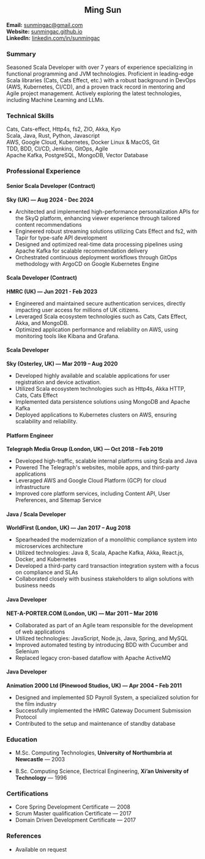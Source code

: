 ## <div align="center">Ming Sun</div>
**Email:** [sunmingac@gmail.com](mailto:sunmingac@gmail.com)  
**Website:** [sunmingac.github.io](https://sunmingac.github.io)  
**LinkedIn:** [linkedin.com/in/sunmingac](https://www.linkedin.com/in/sunmingac)

### Summary
Seasoned Scala Developer with over 7 years of experience specializing in functional programming and JVM technologies. Proficient in leading-edge Scala libraries (Cats, Cats Effect, etc.) with a robust background in DevOps (AWS, Kubernetes, CI/CD), and a proven track record in mentoring and Agile project management. Actively exploring the latest technologies, including Machine Learning and LLMs.

### Technical Skills
Cats, Cats-effect, Http4s, fs2, ZIO, Akka, Kyo  
Scala, Java, Rust, Python, Javascript  
AWS, Google Cloud, Kubernetes, Docker
Linux & MacOS, Git  
TDD, BDD, CI/CD, Jenkins, GitOps, Agile  
Apache Kafka, PostgreSQL, MongoDB, Vector Database

### Professional Experience

#### Senior Scala Developer (Contract)
**Sky (UK) — Aug 2024 - Dec 2024**
- Architected and implemented high-performance personalization APIs for the SkyQ platform, enhancing viewer experience through tailored content recommendations
- Engineered robust streaming solutions utilizing Cats Effect and fs2, with Tapir for type-safe API development
- Designed and optimized real-time data processing pipelines using Apache Kafka for scalable recommendation delivery
- Orchestrated continuous deployment workflows through GitOps methodology with ArgoCD on Google Kubernetes Engine

#### Scala Developer (Contract)
**HMRC (UK) — Jun 2021 - Feb 2023**  
- Engineered and maintained secure authentication services, directly impacting user access for millions of UK citizens.
- Leveraged Scala ecosystem technologies such as Cats, Cats Effect, Akka, and MongoDB.
- Optimized application performance and reliability on AWS, using monitoring tools like Kibana and Grafana.

#### Scala Developer
**Sky (Osterley, UK) — Mar 2019 – Aug 2020**  
- Developed highly available and scalable applications for user registration and device activation.
- Utilized Scala ecosystem technologies such as Http4s, Akka HTTP, Cats, Cats Effect
- Implemented data persistence solutions using MongoDB and Apache Kafka
- Deployed applications to Kubernetes clusters on AWS, ensuring scalability and reliability.

#### Platform Engineer
**Telegraph Media Group (London, UK) — Oct 2018 – Feb 2019**
- Developed high-traffic, scalable internal platforms using Scala and Java
- Powered The Telegraph's websites, mobile apps, and third-party applications
- Leveraged AWS and Google Cloud Platform (GCP) for cloud infrastructure
- Improved core platform services, including Content API, User Preferences, and Sitemap Service

#### Java / Scala Developer
**WorldFirst (London, UK) — Jan 2017 – Aug 2018**
- Spearheaded the modernization of a monolithic compliance system into microservices architecture
- Utilized technologies: Java 8, Scala, Apache Kafka, Akka, React.js, Docker, and Kubernetes
- Developed a third-party card transaction integration system with a focus on compliance and SLAs
- Collaborated closely with business stakeholders to align solutions with business needs

#### Java Developer
**NET-A-PORTER.COM (London, UK) — Mar 2011 – Mar 2016**
- Collaborated as part of an Agile team responsible for the development of web applications
- Utilized technologies: JavaScript, Node.js, Java, Spring, and MySQL
- Improved automated testing by introducing BDD with Cucumber and Selenium
- Replaced legacy cron-based dataflow with Apache ActiveMQ

#### Java Developer
**Animation 2000 Ltd (Pinewood Studios, UK) — Apr 2004 – Feb 2011**
- Designed and implemented SD Payroll System, a specialized solution for the film industry
- Successfully implemented the HMRC Gateway Document Submission Protocol
- Contributed to the setup and maintenance of standby database

### Education

- M.Sc. Computing Technologies,
**University of Northumbria at Newcastle** — 2003

- B.Sc. Computing Science, Electrical Engineering,
**Xi’an University of Technology** — 1996

### Certifications
- Core Spring Development Certificate — 2008
- Scrum Master qualification Certificate — 2017
- Domain Driven Development Certificate — 2017

### References
- Available on request